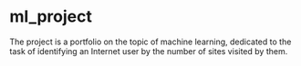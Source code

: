# ml_project
The project is a portfolio on the topic of machine learning, dedicated to the task of identifying an Internet user by the number of sites visited by them.
